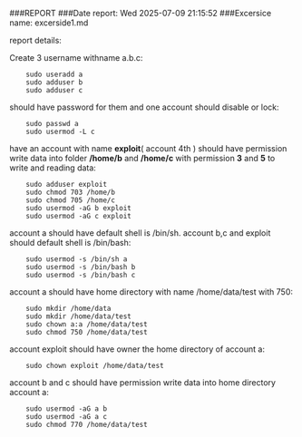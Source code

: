 ###REPORT
###Date report: Wed 2025-07-09 21:15:52
###Excersice name: excerside1.md

report details:

Create 3 username withname a.b.c:

```
    sudo useradd a
    sudo adduser b
    sudo adduser c
```
should have password for them and one account should disable or lock:

```
    sudo passwd a
    sudo usermod -L c
```
have an account with name **exploit**( account 4th ) should have permission write data into folder **/home/b** and **/home/c** with permission **3** and **5** to write and reading data:

```
    sudo adduser exploit
    sudo chmod 703 /home/b 
    sudo chmod 705 /home/c
    sudo usermod -aG b exploit
    sudo usermod -aG c exploit
```
account a should have default shell is /bin/sh.
account b,c and exploit should default shell is /bin/bash:
```
    sudo usermod -s /bin/sh a
    sudo usermod -s /bin/bash b
    sudo usermod -s /bin/bash c

```
account a should have home directory with name /home/data/test with 750:
```
    sudo mkdir /home/data
    sudo mkdir /home/data/test
    sudo chown a:a /home/data/test
    sudo chmod 750 /home/data/test
```
account exploit should have owner the home directory of account a:
```
    sudo chown exploit /home/data/test
```
account b and c should have permission write data into home directory account a:
```
    sudo usermod -aG a b
    sudo usermod -aG a c
    sudo chmod 770 /home/data/test
```